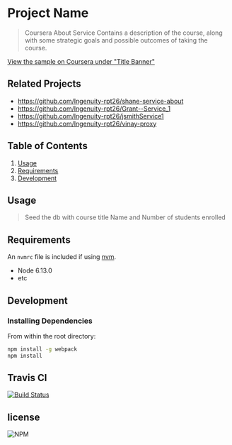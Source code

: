 # Project Name

> Coursera About Service Contains a description of the course, along with some strategic goals and possible outcomes of taking the course.

[View the sample on Coursera under "Title Banner"](https://www.coursera.org/learn/machine-learning)

## Related Projects

- https://github.com/Ingenuity-rpt26/shane-service-about
- https://github.com/Ingenuity-rpt26/Grant--Service_1
- https://github.com/Ingenuity-rpt26/jsmithService1
- https://github.com/Ingenuity-rpt26/vinay-proxy

## Table of Contents

1. [Usage](#Usage)
1. [Requirements](#requirements)
1. [Development](#development)

## Usage

> Seed the db with course title Name and Number of students enrolled 

## Requirements

An `nvmrc` file is included if using [nvm](https://github.com/creationix/nvm).

- Node 6.13.0
- etc

## Development

### Installing Dependencies

From within the root directory:

```sh
npm install -g webpack
npm install
```

## Travis CI
[![Build Status](https://travis-ci.org/Ingenuity-rpt26/vinay-titleBanner-service.svg?branch=main)](https://travis-ci.org/Ingenuity-rpt26/vinay-titleBanner-service)


## license
![NPM](https://img.shields.io/npm/l/express)
